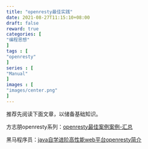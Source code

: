 ```yaml
---
title: "openresty最佳实践"
date: 2021-08-27T11:15:10+08:00
draft: false
reward: true
categories: [
"编程思想"
]
tags : [
"openresty"
]
series : [
"Manual"
]
images : [
"images/center.png"
]
---
```


[comment]: <> (# openresty最佳实践)

推荐先阅读下面文章，以储备基础知识。

方志朋openresty系列：[openresty最佳案例案例-汇总](https://www.javajike.com/article/2285.html)

黑马程序员：[java自学进阶高性能web平台openresty简介](https://zhuanlan.zhihu.com/p/265107839)
